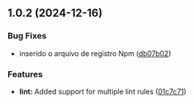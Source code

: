 ## 1.0.2 (2024-12-16)


### Bug Fixes

* inserido o arquivo de registro Npm ([db07b02](https://github.com/PingaSockets/eslint-config-ypioca/commit/db07b0217ee195ca694ea5f6dadf23ab6a893c5a))


### Features

* **lint:** Added support for multiple lint rules ([01c7c71](https://github.com/PingaSockets/eslint-config-ypioca/commit/01c7c7183988926b59bd3797460ccb703ef984bb))



